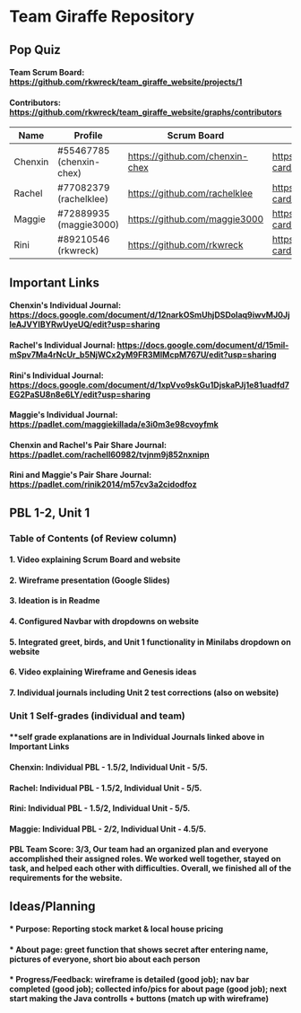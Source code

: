 # Team Giraffe Repository

## Pop Quiz
#### Team Scrum Board: https://github.com/rkwreck/team_giraffe_website/projects/1
#### Contributors: https://github.com/rkwreck/team_giraffe_website/graphs/contributors
| Name | Profile | Scrum Board | Tasks | Commits |
| ---- | ------- | ----------- | ----- | ------- |
| Chenxin | #55467785 (chenxin-chex) | https://github.com/chenxin-chex | https://github.com/rkwreck/team_giraffe_website/projects/1?card_filter_query=assignee%3Achenxin-chex | https://github.com/rkwreck/team_giraffe_website/issues?q=assignee%3Achenxin-chex+is%3Aopen | https://github.com/rkwreck/team_giraffe_website/commits?author=chenxin-chex|
| Rachel | #77082379 (rachelklee) | https://github.com/rachelklee | https://github.com/rkwreck/team_giraffe_website/projects/1?card_filter_query=assignee%3Arachelklee | https://github.com/rkwreck/team_giraffe_website/issues/assigned/rachelklee | https://github.com/rkwreck/team_giraffe_website/commits?author=rachelklee |
| Maggie | #72889935 (maggie3000) | https://github.com/maggie3000 | https://github.com/rkwreck/team_giraffe_website/projects/1?card_filter_query=assignee%3Amaggie3000 | https://github.com/rkwreck/team_giraffe_website/issues?q=assignee%3Amaggie3000+is%3Aopen | https://github.com/rkwreck/team_giraffe_website/commits?author=maggie3000 |
| Rini | #89210546 (rkwreck) | https://github.com/rkwreck | https://github.com/rkwreck/team_giraffe_website/projects/1?card_filter_query=assignee%3Arkwreck | https://github.com/rkwreck/team_giraffe_website/issues/assigned/rkwreck | https://github.com/rkwreck/team_giraffe_website/commits?author=rkwreck |

## Important Links
#### Chenxin's Individual Journal: https://docs.google.com/document/d/12narkOSmUhjDSDolaq9iwvMJ0JjleAJVYIBYRwUyeUQ/edit?usp=sharing
#### Rachel's Individual Journal: https://docs.google.com/document/d/15mil-mSpv7Ma4rNcUr_b5NjWCx2yM9FR3MIMcpM767U/edit?usp=sharing
#### Rini's Individual Journal: https://docs.google.com/document/d/1xpVvo9skGu1DjskaPJj1e81uadfd7EG2PaSU8n8e6LY/edit?usp=sharing
#### Maggie's Individual Journal: https://padlet.com/maggiekillada/e3i0m3e98cvoyfmk
#### Chenxin and Rachel's Pair Share Journal: https://padlet.com/rachell60982/tvjnm9j852nxnipn
#### Rini and Maggie's Pair Share Journal: https://padlet.com/rinik2014/m57cv3a2cidodfoz



## PBL 1-2, Unit 1
### Table of Contents (of Review column)
#### 1. Video explaining Scrum Board and website
#### 2. Wireframe presentation (Google Slides)
#### 3. Ideation is in Readme
#### 4. Configured Navbar with dropdowns on website
#### 5. Integrated greet, birds, and Unit 1 functionality in Minilabs dropdown on website
#### 6. Video explaining Wireframe and Genesis ideas
#### 7. Individual journals including Unit 2 test corrections (also on website)
####
### Unit 1 Self-grades (individual and team)
#### **self grade explanations are in Individual Journals linked above in Important Links
#### Chenxin: Individual PBL - 1.5/2, Individual Unit - 5/5. 
#### Rachel: Individual PBL - 1.5/2, Individual Unit - 5/5. 
#### Rini: Individual PBL - 1.5/2, Individual Unit - 5/5. 
#### Maggie: Individual PBL - 2/2, Individual Unit - 4.5/5.
#### PBL Team Score: 3/3, Our team had an organized plan and everyone accomplished their assigned roles. We worked well together, stayed on task, and helped each other with difficulties. Overall, we finished all of the requirements for the website.

## Ideas/Planning
#### * Purpose: Reporting stock market & local house pricing
#### * About page: greet function that shows secret after entering name, pictures of everyone, short bio about each person
#### * Progress/Feedback: wireframe is detailed (good job); nav bar completed (good job); collected info/pics for about page (good job); next start making the Java controlls + buttons (match up with wireframe)
